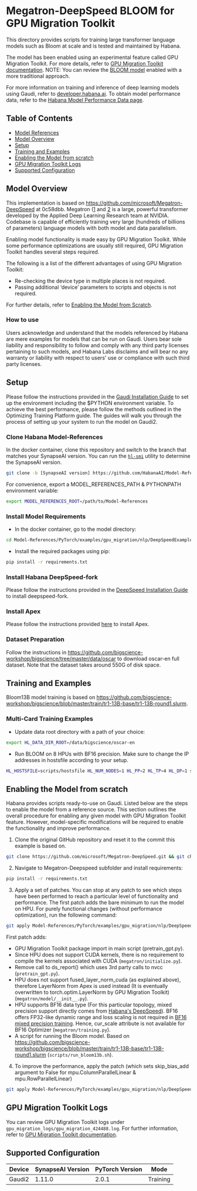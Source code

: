 # Megatron-DeepSpeed BLOOM for GPU Migration Toolkit
This directory provides scripts for training large transformer language models such as Bloom at scale and is tested and maintained by Habana.

The model has been enabled using an experimental feature called GPU Migration Toolkit. For more details, refer to [GPU Migration Toolkit documentation](https://docs.habana.ai/en/latest/PyTorch/PyTorch_Model_Porting/GPU_Migration_Toolkit/GPU_Migration_Toolkit.html). NOTE: You can review the [BLOOM model](https://github.com/HabanaAI/Model-References/tree/master/PyTorch/nlp/DeepSpeedExamples/Megatron-DeepSpeed) enabled with a more traditional approach.

For more information on training and inference of deep learning models using Gaudi, refer to [developer.habana.ai](https://developer.habana.ai/resources/). To obtain model performance data, refer to the [Habana Model Performance Data page](https://developer.habana.ai/resources/habana-models-performance/#performance).

## Table of Contents
   * [Model References](https://github.com/HabanaAI/Model-References/blob/master/README.md)
   * [Model Overview](#model-overview)
   * [Setup](#setup)
   * [Training and Examples](#training-and-examples)
   * [Enabling the Model from scratch](#enabling-the-model-from-scratch)
   * [GPU Migration Toolkit Logs](#gpu-migration-logs)
   * [Supported Configuration](#supported-configuration)

## Model Overview
This implementation is based on https://github.com/microsoft/Megatron-DeepSpeed at 0c58dbb. Megatron ([1](https://arxiv.org/pdf/1909.08053.pdf) and [2](https://arxiv.org/pdf/2104.04473.pdf) is a large, powerful transformer developed by the Applied Deep Learning Research team at NVIDIA. Codebase is capable of efficiently training very large (hundreds of billions of parameters) language models with both model and data parallelism.

Enabling model functionality is made easy by GPU Migration Toolkit. While some performance optimizations are usually still required, GPU Migration Toolkit handles several steps required.

The following is a list of the different advantages of using GPU Migration Toolkit:
- Re-checking the device type in multiple places is not required.
- Passing additional ‘device’ parameters to scripts and objects is not required.

For further details, refer to [Enabling the Model from Scratch](#enabling-the-model-from-scratch).

### How to use
Users acknowledge and understand that the models referenced by Habana are mere examples for models that can be run on Gaudi. Users bear sole liability and responsibility to follow and comply with any third party licenses pertaining to such models, and Habana Labs disclaims and will bear no any warranty or liability with respect to users' use or compliance with such third party licenses.

## Setup
Please follow the instructions provided in the [Gaudi Installation Guide](https://docs.habana.ai/en/latest/Installation_Guide/index.html) to set up the environment including the $PYTHON environment variable.
To achieve the best performance, please follow the methods outlined in the Optimizing Training Platform guide. The guides will walk you through the process of setting up your system to run the model on Gaudi2.

### Clone Habana Model-References
In the docker container, clone this repository and switch to the branch that matches your SynapseAI version.
You can run the [`hl-smi`](https://docs.habana.ai/en/latest/System_Management_Tools_Guide/System_Management_Tools.html#hl-smi-utility-options) utility to determine the SynapseAI version.

```bash
git clone -b [SynapseAI version] https://github.com/HabanaAI/Model-References
```

For convenience, export a MODEL_REFERENCES_PATH & PYTHONPATH environment variable:
```bash
export MODEL_REFERENCES_ROOT=/path/to/Model-References
```

### Install Model Requirements
- In the docker container, go to the model directory:
```bash
cd Model-References/PyTorch/examples/gpu_migration/nlp/DeepSpeedExamples/Megatron-DeepSpeed
```

- Install the required packages using pip:
```bash
pip install -r requirements.txt
```
### Install Habana DeepSpeed-fork
Please follow the instructions provided in the [DeepSpeed Installation Guide](https://docs.habana.ai/en/latest/PyTorch/DeepSpeed/Getting_Started_with_DeepSpeed/Getting_Started_with_DeepSpeed.html) to install deepspeed-fork.

### Install Apex
Please follow the instructions provided [here](https://docs.habana.ai/en/latest/PyTorch/PyTorch_Model_Porting/GPU_Migration_Toolkit/GPU_Migration_Toolkit.html#limitations) to install Apex.

### Dataset Preparation
Follow the instructions in https://github.com/bigscience-workshop/bigscience/tree/master/data/oscar to download oscar-en full dataset. Note that the dataset takes around 550G of disk space.

## Training and Examples
Bloom13B model training is based on https://github.com/bigscience-workshop/bigscience/blob/master/train/tr1-13B-base/tr1-13B-round1.slurm.

### Multi-Card Training Examples
- Update data root directory with a path of your choice:
```bash
export HL_DATA_DIR_ROOT=/data/bigscience/oscar-en
```
- Run BLOOM on 8 HPUs with BF16 precision. Make sure to change the IP addresses in hostsfile according to your setup.
```bash
HL_HOSTSFILE=scripts/hostsfile HL_NUM_NODES=1 HL_PP=2 HL_TP=4 HL_DP=1 scripts/run_bloom13b.sh
```
## Enabling the Model from scratch
Habana provides scripts ready-to-use on Gaudi. Listed below are the steps to enable the model from a reference source.
This section outlines the overall procedure for enabling any given model with GPU Migration Toolkit feature. However, model-specific modifications will be required to enable the functionality and improve performance.

1. Clone the original GitHub repository and reset it to the commit this example is based on.
```bash
git clone https://github.com/microsoft/Megatron-DeepSpeed.git && git checkout 0c58dbb
```

2. Navigate to Megatron-Deepspeed subfolder and install requirements:
```bash
pip install -r requirements.txt
```

3. Apply a set of patches. You can stop at any patch to see which steps have been performed to reach a particular level of functionality and performance.
The first patch adds the bare minimum to run the model on HPU. For purely functional changes (without performance optimization), run the following command:
```bash
git apply Model-References/PyTorch/examples/gpu_migration/nlp/DeepSpeedExamples/Megatron-DeepSpeed/patches/functional_changes.diff
```
   First patch adds:
   - GPU Migration Toolkit package import in main script (pretrain_gpt.py).
   - Since HPU does not support CUDA kernels, there is no requirement to compile the kernels associated with CUDA (`megatron/initialize.py`).
   - Remove call to ds_report() which uses 3rd party calls to nvcc (`pretrain_gpt.py`).
   - HPU does not support fused_layer_norm_cuda (as explained above), therefore LayerNorm from Apex is used instead (It is eventually overwritten to torch.optim.LayerNorm by GPU Migration Toolkit) (`megatron/model/__init__.py`).
   - HPU supports BF16 data type (For this particular topology, mixed precision support directly comes from [Habana's DeepSpeed](https://docs.habana.ai/en/latest/PyTorch/DeepSpeed/DeepSpeed_User_Guide/DeepSpeed_User_Guide.html)). BF16 offers FP32-like dynamic range and loss scaling is not required in [BF16 mixed precision training](https://arxiv.org/pdf/1905.12322.pdf). Hence, cur_scale attribute is not available for BF16 Optimizer (`megatron/training.py`).
   - A script for running the Bloom model. Based on https://github.com/bigscience-workshop/bigscience/blob/master/train/tr1-13B-base/tr1-13B-round1.slurm (`scripts/run_bloom13b.sh`).

4. To improve the performance, apply the patch (which sets skip_bias_add argument to False for mpu.ColumnParallelLinear & mpu.RowParallelLinear)
```bash
git apply Model-References/PyTorch/examples/gpu_migration/nlp/DeepSpeedExamples/Megatron-DeepSpeed/patches/performance_patch_1.diff
```
## GPU Migration Toolkit Logs
You can review GPU Migration Toolkit logs under `gpu_migration_logs/gpu_migration_424488.log`. For further information, refer to [GPU Migration Toolkit documentation](https://docs.habana.ai/en/latest/PyTorch/PyTorch_Model_Porting/GPU_Migration_Toolkit/GPU_Migration_Toolkit.html#enabling-logging-feature).

## Supported Configuration
| Device  | SynapseAI Version | PyTorch Version | Mode      |
|---------|-------------------|-----------------|-----------|
| Gaudi2  | 1.11.0            |  2.0.1          | Training  |